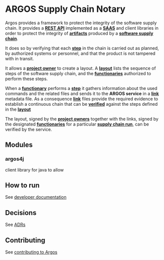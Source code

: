 ARGOS Supply Chain Notary
============
 Argos provides a framework to protect the integrity of the software
 supply chain. It provides a
 [**REST API**](docs/terminology/terminology.md#restAPI) implemented as
 a [**SAAS**](docs/terminology/terminology.md#saas) and client libraries
 in order to protect the integrity of
 [**artifacts**](docs/terminology/terminology.md#artifact) produced by a
 [**software supply chain**](docs/terminology/terminology.md#ssc).
 
It does so by verifying that each
[**step**](docs/terminology/terminology.md#step) in the chain is carried
out as planned, by authorized systems or personnel, and that the product
is not tampered with in transit.

It allows a
[**project owner**](docs/terminology/terminology.md#productOwner) to
create a layout. A [**layout**](docs/terminology/terminology.md#layout)
lists the sequence of steps of the software supply chain, and the
[**functionaries**](docs/terminology/terminology.md#functionary)
authorized to perform these steps.

When a [**functionary**](docs/terminology/terminology.md#functionary)
performs a [**step**](docs/terminology/terminology.md#step) it gathers
information about the used commands and the related files and sends it
to the **ARGOS service** in a
[**link**](docs/terminology/terminology.md#link) metadata file. As a
consequence [**link**](docs/terminology/terminology.md#link) files
provide the required evidence to establish a continuous chain that can
be [**verified**](docs/terminology/terminology.md#verification) against
the steps defined in the [**layout**](docs/terminology/terminology.md#layout)

The layout, signed by the
[**project owners**](docs/terminology/terminology.md#productOwner)
together with the links, signed by the designated [**functionaries**]()
for a particular
[**supply chain run**](docs/terminology/terminology.md#scr), can be
verified by the service.

## Modules

 
### argos4j
client library for java to allow 



## How to run
See [developer documentation](docs/DEVELOPER.md)


## Decisions

See [ADRs](docs/adr/index.md)

## Contributing 

See [contributing to Argos](CONTRIBUTING.md)

